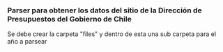 ### Parser para obtener los datos del sitio de la Dirección de Presupuestos del Gobierno de Chile

Se debe crear la carpeta "files" y dentro de esta una sub carpeta para el año a parsear